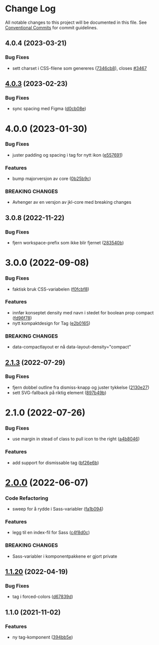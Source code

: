 # Change Log

All notable changes to this project will be documented in this file.
See [Conventional Commits](https://conventionalcommits.org) for commit guidelines.

## 4.0.4 (2023-03-21)

### Bug Fixes

- sett charset i CSS-filene som genereres ([7346cb8](https://github.com/fremtind/jokul/commit/7346cb8644dd4b99bf0ae4d11c78a967b7b01618)), closes [#3467](https://github.com/fremtind/jokul/issues/3467)

## [4.0.3](https://github.com/fremtind/jokul/compare/@fremtind/jkl-tag@4.0.2...@fremtind/jkl-tag@4.0.3) (2023-02-23)

### Bug Fixes

-   sync spacing med Figma ([d0cb08e](https://github.com/fremtind/jokul/commit/d0cb08e9bcbaa9146c29d63d11f911d69858493a))

# 4.0.0 (2023-01-30)

### Bug Fixes

-   juster padding og spacing i tag for nytt ikon ([e557691](https://github.com/fremtind/jokul/commit/e5576913baee9a9f33e7f00cf5a082b73429b1b6))

### Features

-   bump majorversjon av core ([0b25b9c](https://github.com/fremtind/jokul/commit/0b25b9ccb4d35214037e45158264fab2da196a5f))

### BREAKING CHANGES

-   Avhenger av en versjon av jkl-core med breaking changes

## 3.0.8 (2022-11-22)

### Bug Fixes

-   fjern workspace-prefix som ikke blir fjernet ([283540b](https://github.com/fremtind/jokul/commit/283540b45f1fe557168eede3ca3637077a10a15b))

# 3.0.0 (2022-09-08)

### Bug Fixes

-   faktisk bruk CSS-variabelen ([f0fcbf8](https://github.com/fremtind/jokul/commit/f0fcbf8d10e8aa0da42c5f2d22658d028a0bffb2))

### Features

-   innfør konseptet density med navn i stedet for boolean prop compact ([fd96f78](https://github.com/fremtind/jokul/commit/fd96f78685ef9e3979dd43625491e868efbc3068))
-   nytt kompaktdesign for Tag ([e2b0165](https://github.com/fremtind/jokul/commit/e2b01650b6349fa463d852f121e4b2dcd3c71411))

### BREAKING CHANGES

-   data-compactlayout er nå data-layout-density="compact"

## [2.1.3](https://github.com/fremtind/jokul/compare/@fremtind/jkl-tag@2.1.2...@fremtind/jkl-tag@2.1.3) (2022-07-29)

### Bug Fixes

-   fjern dobbel outline fra dismiss-knapp og juster tykkelse ([2130e27](https://github.com/fremtind/jokul/commit/2130e27ae80a0cc2d68a080be620e7444ee175db))
-   sett SVG-fallback på riktig element ([897b49b](https://github.com/fremtind/jokul/commit/897b49b9b907e19b32985defd2a4fef0a1ed1097))

# 2.1.0 (2022-07-26)

### Bug Fixes

-   use margin in stead of class to pull icon to the right ([a4b8046](https://github.com/fremtind/jokul/commit/a4b80466aea5b763ce701876e247636165973d3f))

### Features

-   add support for dismissable tag ([bf26e6b](https://github.com/fremtind/jokul/commit/bf26e6bde013bbd927d72ba1806d68b6e813f83b))

# [2.0.0](https://github.com/fremtind/jokul/compare/@fremtind/jkl-tag@1.1.23...@fremtind/jkl-tag@2.0.0) (2022-06-07)

### Code Refactoring

-   sweep for å rydde i Sass-variabler ([fa1b094](https://github.com/fremtind/jokul/commit/fa1b094189c2958d5407334ae063d36461229b11))

### Features

-   legg til en index-fil for Sass ([c4f8d0c](https://github.com/fremtind/jokul/commit/c4f8d0cd31bcab0706a49be1bdf0214fbbbbf646))

### BREAKING CHANGES

-   Sass-variabler i komponentpakkene er gjort private

## [1.1.20](https://github.com/fremtind/jokul/compare/@fremtind/jkl-tag@1.1.19...@fremtind/jkl-tag@1.1.20) (2022-04-19)

### Bug Fixes

-   tag i forced-colors ([d67839d](https://github.com/fremtind/jokul/commit/d67839d13b5966c17241126c5f943bc0c7eeed15))

## 1.1.0 (2021-11-02)

### Features

-   ny tag-komponent ([394bb5e](https://github.com/fremtind/jokul/commit/394bb5e6626056291894ab41cf642f68571bb6a3))
